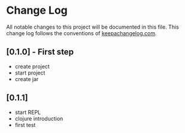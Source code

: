 # Change Log
All notable changes to this project will be documented in this file. This change log follows the conventions of [keepachangelog.com](http://keepachangelog.com/).

## [0.1.0] - First step
- create project
- start project
- create jar
  
## [0.1.1]
- start REPL
- clojure introduction
- first test

